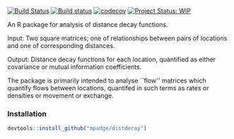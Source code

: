 <!-- README.md is generated from README.Rmd. Please edit that file -->
[![Build Status](https://travis-ci.org/mpadge/distdecay.svg?branch=master)](https://travis-ci.org/mpadge/distdecay) [![Build status](https://ci.appveyor.com/api/projects/status/github/mpadge/distdecay?svg=true)](https://ci.appveyor.com/project/mpadge/distdecay) [![codecov](https://codecov.io/gh/mpadge/distdecay/branch/master/graph/badge.svg)](https://codecov.io/gh/mpadge/distdecay) [![Project Status: WIP](http://www.repostatus.org/badges/latest/wip.svg)](http://www.repostatus.org/#WIP)

An R package for analysis of distance decay functions.

Input: Two square matrices; one of relationships between pairs of locations and one of corresponding distances.

Output: Distance decay functions for each location, quantified as either covariance or mutual information coefficients.

The package is primarily intended to analyse \`\`flow'' matrices which quantify flows between locations, quantifed in such terms as rates or densities or movement or exchange.

### Installation

``` r
devtools::install_github("mpadge/distdecay")
```
